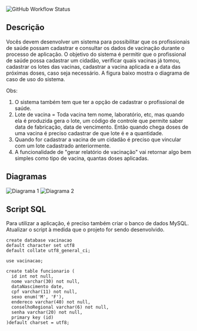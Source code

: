![GitHub Workflow Status](https://img.shields.io/github/workflow/status/GustavoSC1/ControleVacinacao/maven)
## Descrição

Vocês devem desenvolver um sistema para possibilitar que os profissionais de saúde possam cadastrar e consultar os dados de vacinação durante o processo de aplicação. O objetivo do sistema é permitir que o profissional de saúde possa cadastrar um cidadão, verificar quais vacinas já tomou, cadastrar os lotes das vacinas, cadastrar a vacina aplicada e a data das próximas doses, caso seja necessário. A figura baixo mostra o diagrama de caso de uso do sistema.

Obs:

1. O sistema também tem que ter a opção de cadastrar o profissional de saúde.
2. Lote de vacina = Toda vacina tem nome, laboratório, etc, mas quando ela é produzida gera o lote, um código de controle que permite saber data de fabricação, data de vencimento. Então quando chega doses de uma vacina é preciso cadastrar de que lote é e a quantidade.  
3. Quando for cadastrar a vacina de um cidadão é preciso que vincular com um lote cadastrado anteriormente.
4. A funcionalidade de "gerar relatório de vacinação" vai retornar algo bem simples como tipo de vacina, quantas doses aplicadas.

## Diagramas
![Diagrama 1](https://ik.imagekit.io/gustavosc/Teste_Software/diagrama_de_caso_de_uso_K-ZkM0Rqlsx.PNG?updatedAt=1636196834390)
![Diagrama 2](https://ik.imagekit.io/gustavosc/Teste_Software/diagrama_mOe5nZLsv.PNG?updatedAt=1636197663795)

## Script SQL
Para utilizar a aplicação, é preciso também criar o banco de dados MySQL.
Atualizar o  script à medida que o projeto for sendo desenvolvido.
```
create database vacinacao
default character set utf8
default collate utf8_general_ci;

use vacinacao;

create table funcionario (
  id int not null,
  nome varchar(30) not null,
  dataNascimento date,
  cpf varchar(11) not null,
  sexo enum('M', 'F'),
  endereco varchar(40) not null,
  conselhoRegional varchar(6) not null,
  senha varchar(20) not null,    
  primary key (id)
)default charset = utf8;
```

